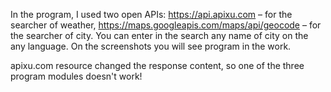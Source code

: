 In the program, I used two open APIs: https://api.apixu.com – for the searcher of weather, https://maps.googleapis.com/maps/api/geocode – for the searcher of city. You can enter in the search any name of city on the any language.
On the screenshots you will see program in the work.

apixu.com resource changed the response content, so one of the three program modules doesn't work!

